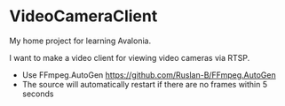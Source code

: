 # VideoCameraClient

My home project for learning Avalonia.

I want to make a video client for viewing video cameras via RTSP.

- Use FFmpeg.AutoGen https://github.com/Ruslan-B/FFmpeg.AutoGen
- The source will automatically restart if there are no frames within 5 seconds